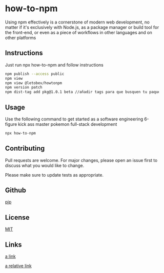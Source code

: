 # how-to-npm

Using npm effectively is a cornerstone of modern web development, no matter if it's exclusively with Node.js, as a package manager or build tool for the front-end, or even as a piece of workflows in other languages and on other platforms

## Instructions

Just run npx how-to-npm and follow instructions
```bash
npm publish --access public
npm view
npm view @letobev/howtonpm
npm version patch 
npm dist-tag add pkg@1.0.1 beta //añadir tags para que busquen tu paquete
```

## Usage

Use the following command to get started as a software engineering 6-figure kick ass master pokemon full-stack development

```bash
npx how-to-npm
```

## Contributing
Pull requests are welcome. For major changes, please open an issue first to discuss what you would like to change.

Please make sure to update tests as appropriate.
## Github
[pip](https://github.com/leoncii/how-to-npm.git)
## License
[MIT](https://google.com)

## Links
[a link](https://github.com/leoncii/how-to-npm/blob/master/README.md)

[a relative link](https://github.com/leoncii/how-to-npm/blob/master/README.md)